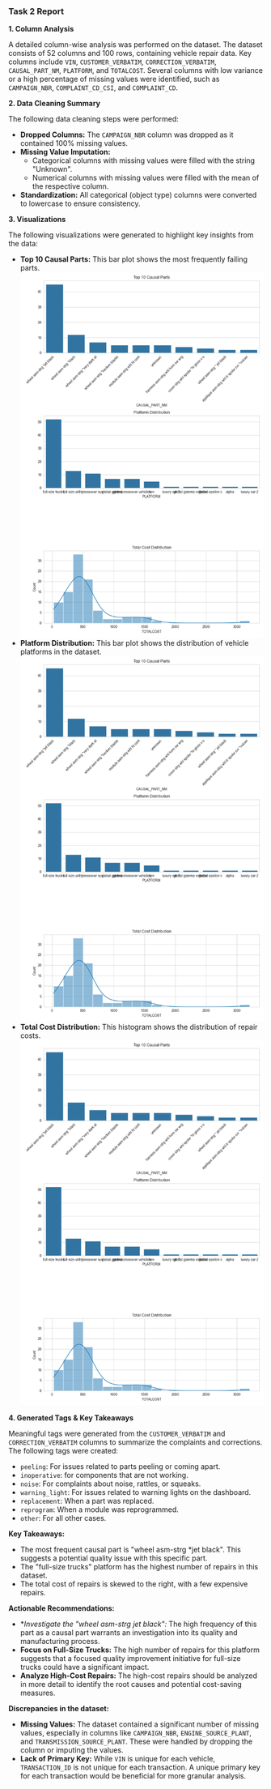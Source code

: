 ### Task 2 Report

**1. Column Analysis**

A detailed column-wise analysis was performed on the dataset. The dataset consists of 52 columns and 100 rows, containing vehicle repair data. Key columns include `VIN`, `CUSTOMER_VERBATIM`, `CORRECTION_VERBATIM`, `CAUSAL_PART_NM`, `PLATFORM`, and `TOTALCOST`. Several columns with low variance or a high percentage of missing values were identified, such as `CAMPAIGN_NBR`, `COMPLAINT_CD_CSI`, and `COMPLAINT_CD`.

**2. Data Cleaning Summary**

The following data cleaning steps were performed:

*   **Dropped Columns:** The `CAMPAIGN_NBR` column was dropped as it contained 100% missing values.
*   **Missing Value Imputation:**
    *   Categorical columns with missing values were filled with the string "Unknown".
    *   Numerical columns with missing values were filled with the mean of the respective column.
*   **Standardization:** All categorical (object type) columns were converted to lowercase to ensure consistency.

**3. Visualizations**

The following visualizations were generated to highlight key insights from the data:

*   **Top 10 Causal Parts:** This bar plot shows the most frequently failing parts.
    ![Top 10 Causal Parts](visualizations.png)
*   **Platform Distribution:** This bar plot shows the distribution of vehicle platforms in the dataset.
    ![Platform Distribution](visualizations.png)
*   **Total Cost Distribution:** This histogram shows the distribution of repair costs.
    ![Total Cost Distribution](visualizations.png)


**4. Generated Tags & Key Takeaways**

Meaningful tags were generated from the `CUSTOMER_VERBATIM` and `CORRECTION_VERBATIM` columns to summarize the complaints and corrections. The following tags were created:

*   `peeling`: For issues related to parts peeling or coming apart.
*   `inoperative`: for components that are not working.
*   `noise`: For complaints about noise, rattles, or squeaks.
*   `warning_light`: For issues related to warning lights on the dashboard.
*   `replacement`: When a part was replaced.
*   `reprogram`: When a module was reprogrammed.
*   `other`: For all other cases.

**Key Takeaways:**

*   The most frequent causal part is "wheel asm-strg *jet black". This suggests a potential quality issue with this specific part.
*   The "full-size trucks" platform has the highest number of repairs in this dataset.
*   The total cost of repairs is skewed to the right, with a few expensive repairs.

**Actionable Recommendations:**

*   **Investigate the "wheel asm-strg *jet black":** The high frequency of this part as a causal part warrants an investigation into its quality and manufacturing process.
*   **Focus on Full-Size Trucks:** The high number of repairs for this platform suggests that a focused quality improvement initiative for full-size trucks could have a significant impact.
*   **Analyze High-Cost Repairs:** The high-cost repairs should be analyzed in more detail to identify the root causes and potential cost-saving measures.

**Discrepancies in the dataset:**

*   **Missing Values:** The dataset contained a significant number of missing values, especially in columns like `CAMPAIGN_NBR`, `ENGINE_SOURCE_PLANT`, and `TRANSMISSION_SOURCE_PLANT`. These were handled by dropping the column or imputing the values.
*   **Lack of Primary Key:** While `VIN` is unique for each vehicle, `TRANSACTION_ID` is not unique for each transaction. A unique primary key for each transaction would be beneficial for more granular analysis.
